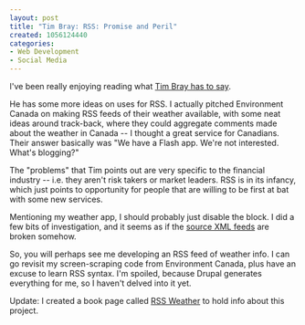 ```yaml
--- 
layout: post
title: "Tim Bray: RSS: Promise and Peril"
created: 1056124440
categories: 
- Web Development
- Social Media
---
```

I've been really enjoying reading what <a href="http://www.tbray.org/ongoing/When/200x/2003/06/19/RSS4All">Tim Bray has to say</a>.

He has some more ideas on uses for RSS. I actually pitched Environment Canada on making RSS feeds of their weather available, with some neat ideas around track-back, where they could aggregate comments made about the weather in Canada -- I thought a great service for Canadians. Their answer basically was "We have a Flash app. We're not interested. What's blogging?"

The "problems" that Tim points out are very specific to the financial industry -- i.e. they aren't risk takers or market leaders. RSS is in its infancy, which just points to opportunity for people that are willing to be first at bat with some new services.

Mentioning my weather app, I should probably just disable the block. I did a few bits of investigation, and it seems as if the <a href="http://www.interceptvector.com">source XML feeds</a> are broken somehow.

So, you will perhaps see me developing an RSS feed of weather info. I can go revisit my screen-scraping code from Environment Canada, plus have an excuse to learn RSS syntax. I'm spoiled, because Drupal generates everything for me, so I haven't delved into it yet.

Update: I created a book page called <a href="http://www.bmannconsulting.com/node.php?id=333">RSS Weather</a> to hold info about this project.
